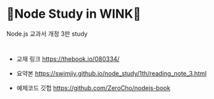 # 🎈Node Study in WINK🎈
Node.js 교과서 개정 3판 study

#
- 교재 링크 
https://thebook.io/080334/ 

- 요약본 
https://swimjiy.github.io/node_study/1th/reading_note_3.html

- 예제코드 깃헙 
https://github.com/ZeroCho/nodejs-book 
